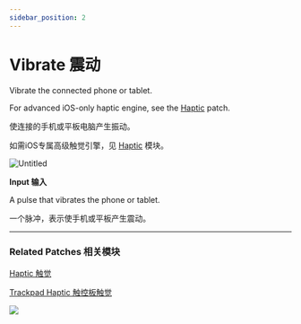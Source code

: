 ```yaml
---
sidebar_position: 2
---
```


# Vibrate 震动

Vibrate the connected phone or tablet.

For advanced iOS-only haptic engine, see the [Haptic](./Haptic.md) patch.

使连接的手机或平板电脑产生振动。

如需iOS专属高级触觉引擎，见 [Haptic](./Haptic.md) 模块。

![Untitled](https://s3.us-west-2.amazonaws.com/secure.notion-static.com/0d67735f-860d-470d-ad7b-2a6908b67245/Untitled.png?X-Amz-Algorithm=AWS4-HMAC-SHA256&X-Amz-Content-Sha256=UNSIGNED-PAYLOAD&X-Amz-Credential=AKIAT73L2G45EIPT3X45%2F20220602%2Fus-west-2%2Fs3%2Faws4_request&X-Amz-Date=20220602T170500Z&X-Amz-Expires=86400&X-Amz-Signature=cb67e0084cd148a96e7154f590a616d713e7c6be98d3f68684e54361e70a66c8&X-Amz-SignedHeaders=host&response-content-disposition=filename%20%3D%22Untitled.png%22&x-id=GetObject)

**Input 输入**

A pulse that vibrates the phone or tablet.

一个脉冲，表示使手机或平板产生震动。

------

### Related Patches 相关模块

[Haptic 触觉](h./../Haptic.md)

[Trackpad Haptic 触控板触觉](./Trackpad%20Haptic.md)

![](https://s3.us-west-2.amazonaws.com/secure.notion-static.com/f5ab309c-604f-472e-90d7-79fc468baff0/Untitled.png?X-Amz-Algorithm=AWS4-HMAC-SHA256&X-Amz-Content-Sha256=UNSIGNED-PAYLOAD&X-Amz-Credential=AKIAT73L2G45EIPT3X45%2F20220602%2Fus-west-2%2Fs3%2Faws4_request&X-Amz-Date=20220602T170506Z&X-Amz-Expires=86400&X-Amz-Signature=77f9dc12260a2f3ac3244611fc8daf6218f1bc77886d80354841e2708fffa755&X-Amz-SignedHeaders=host&response-content-disposition=filename%20%3D%22Untitled.png%22&x-id=GetObject)
